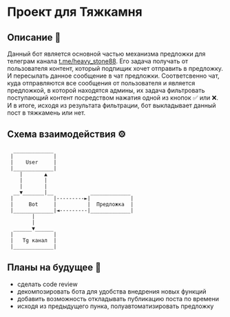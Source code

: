 # Проект для Тяжкамня

## Описание 📜
Данный бот является основной частью механизма предложки для телеграм канала [t.me/heavy_stone88](https://t.me/heavy_stone88). Его задача получать от пользователя контент, который подпищик хочет отправить в предложку. И пересылать данное сообщение в чат предложки. Соответсвенно чат, куда отправляются все сообщения от пользователя и является предложкой, в которой находятся админы, их задача фильтровать поступающий контент посредством нажатия одной из кнопок ✅ или ❌. И в итоге, исходя из результата фильтрации, бот выкладывает данный пост в тяжкамень или нет.

## Схема взаимодействия ⚙️
```asciidoc
  _____________
 |             |     
 |    User     |
 |_____________|
    |       ▲
    |       |
    |       |
  __▼_______|__            _____________
 |             |---------►|             |
 |     Bot     |          |  Предложка  |        
 |_____________|◄---------|_____________|
        |                      
        |
  ______▼______
 |             |
 |   Tg канал  |
 |_____________|

```                             
## Планы на будущее 📅	
+ сделать code review 
+ декомпозировать бота для удобства внедрения новых функций
+ добавить возможность откладывать публикацию поста по времени
+ исходя из предыдущего пунка, полуавтоматизировать предложку
